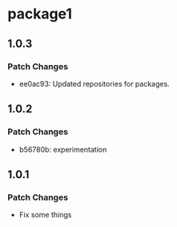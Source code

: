 # package1

## 1.0.3

### Patch Changes

- ee0ac93: Updated repositories for packages.

## 1.0.2

### Patch Changes

- b56780b: experimentation

## 1.0.1

### Patch Changes

- Fix some things
